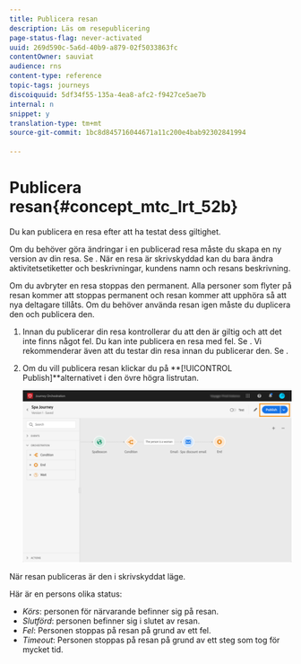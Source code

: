 ```yaml
---
title: Publicera resan
description: Läs om resepublicering
page-status-flag: never-activated
uuid: 269d590c-5a6d-40b9-a879-02f5033863fc
contentOwner: sauviat
audience: rns
content-type: reference
topic-tags: journeys
discoiquuid: 5df34f55-135a-4ea8-afc2-f9427ce5ae7b
internal: n
snippet: y
translation-type: tm+mt
source-git-commit: 1bc8d845716044671a11c200e4bab92302841994

---
```



# Publicera resan{#concept_mtc_lrt_52b}

Du kan publicera en resa efter att ha testat dess giltighet.

Om du behöver göra ändringar i en publicerad resa måste du skapa en ny version av din resa. Se [](../building-journeys/journey-versions.md). När en resa är skrivskyddad kan du bara ändra aktivitetsetiketter och beskrivningar, kundens namn och resans beskrivning.

Om du avbryter en resa stoppas den permanent. Alla personer som flyter på resan kommer att stoppas permanent och resan kommer att upphöra så att nya deltagare tillåts. Om du behöver använda resan igen måste du duplicera den och publicera den.

1. Innan du publicerar din resa kontrollerar du att den är giltig och att det inte finns något fel. Du kan inte publicera en resa med fel. Se [](../about/troubleshooting.md#section_h3q_kqk_fhb). Vi rekommenderar även att du testar din resa innan du publicerar den. Se [](../building-journeys/testing-the-journey.md).
1. Om du vill publicera resan klickar du på **[!UICONTROL Publish]**alternativet i den övre högra listrutan.

   ![](../assets/journeyuc1_18.png)

När resan publiceras är den i skrivskyddat läge.

Här är en persons olika status:

* _Körs_: personen för närvarande befinner sig på resan.
* _Slutförd_: personen befinner sig i slutet av resan.
* _Fel_: Personen stoppas på resan på grund av ett fel.
* _Timeout_: Personen stoppas på resan på grund av ett steg som tog för mycket tid.